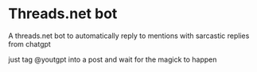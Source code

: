 # Threads.net bot
A threads.net bot to automatically reply to mentions with sarcastic replies
from chatgpt

just tag  @youtgpt into a post and wait for the magick to happen
